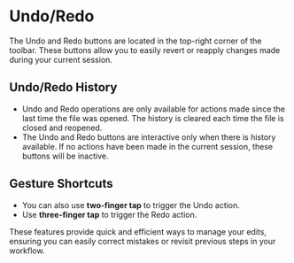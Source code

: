 # Undo/Redo  

The Undo and Redo buttons are located in the top-right corner of the toolbar. These buttons allow you to easily revert or reapply changes made during your current session.  

## Undo/Redo History  
- Undo and Redo operations are only available for actions made since the last time the file was opened. The history is cleared each time the file is closed and reopened.  
- The Undo and Redo buttons are interactive only when there is history available. If no actions have been made in the current session, these buttons will be inactive.  

## Gesture Shortcuts  
- You can also use **two-finger tap** to trigger the Undo action.  
- Use **three-finger tap** to trigger the Redo action.  

These features provide quick and efficient ways to manage your edits, ensuring you can easily correct mistakes or revisit previous steps in your workflow.  